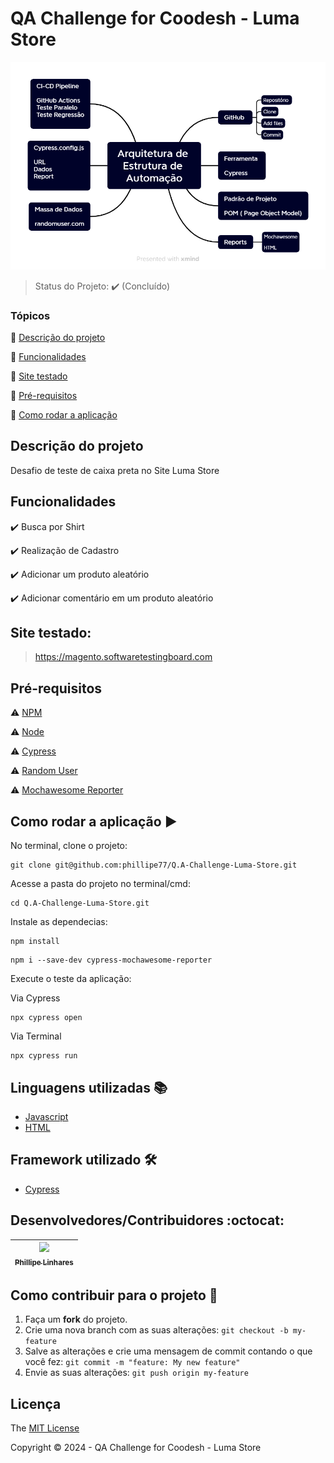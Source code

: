 <h1> QA Challenge for Coodesh - Luma Store   </h1>

<p align="center">
  <img alt="Estrutura Automação" src="https://github.com/phillipe77/Q.A-Challenge-Luma-Store/blob/main/media/Arquitetura%20de%20Estrutura%20de%20Automa%C3%A7%C3%A3o.png"/>
</p>


> Status do Projeto: :heavy_check_mark: (Concluído)
> 

### Tópicos

:small_blue_diamond: [Descrição do projeto](https://www.notion.so/704ef48b065a4981826c544dec88ee00)

:small_blue_diamond: [Funcionalidades](https://www.notion.so/704ef48b065a4981826c544dec88ee00)

:small_blue_diamond: [Site testado](https://www.notion.so/704ef48b065a4981826c544dec88ee00)

:small_blue_diamond: [Pré-requisitos](https://www.notion.so/704ef48b065a4981826c544dec88ee00)

:small_blue_diamond: [Como rodar a aplicação](https://www.notion.so/704ef48b065a4981826c544dec88ee00)

## Descrição do projeto

<p align="justify">
Desafio de teste de caixa preta no Site Luma Store
</p>

## Funcionalidades

:heavy_check_mark: Busca por Shirt 

:heavy_check_mark: Realização de Cadastro

:heavy_check_mark: Adicionar um produto aleatório 

:heavy_check_mark: Adicionar comentário em um produto aleatório





## Site testado:

> https://magento.softwaretestingboard.com


## Pré-requisitos

:warning: [NPM](https://docs.npmjs.com/cli/v6/commands/npm-install)

:warning: [Node](https://nodejs.org/en/download/)

:warning: [Cypress](https://docs.cypress.io/guides/getting-started/installing-cypress#What-you-ll-learn)

:warning: [Random User](https://randomuser.me/)

:warning: [Mochawesome Reporter](https://www.npmjs.com/package/cypress-mochawesome-reporter)

## Como rodar a aplicação :arrow_forward:

No terminal, clone o projeto:

```
git clone git@github.com:phillipe77/Q.A-Challenge-Luma-Store.git

```

Acesse a pasta do projeto no terminal/cmd:

```
cd Q.A-Challenge-Luma-Store.git

```

Instale as dependecias:

```
npm install

```

```
npm i --save-dev cypress-mochawesome-reporter

```


Execute o teste da aplicação:

Via Cypress

```
npx cypress open

```

Via Terminal

```
npx cypress run

```



## Linguagens utilizadas :books:

- [Javascript](https://developer.mozilla.org/pt-BR/docs/Web/JavaScript)
- [HTML](https://developer.mozilla.org/pt-BR/docs/Web/HTML)

## Framework utilizado 🛠️
- [Cypress](https://docs.cypress.io/guides/overview/why-cypress)

## Desenvolvedores/Contribuidores :octocat:

| [<img src="https://avatars.githubusercontent.com/u/63056300?v=4" width=115><br><sub>Phillipe Linhares</sub>](https://github.com/phillipe77)
| :---: |


## Como contribuir para o projeto 💪

1. Faça um **fork** do projeto.
2. Crie uma nova branch com as suas alterações: `git checkout -b my-feature`
3. Salve as alterações e crie uma mensagem de commit contando o que você fez: `git commit -m "feature: My new feature"`
4. Envie as suas alterações: `git push origin my-feature`

## Licença

The [MIT License]()

Copyright :copyright: 2024 - QA Challenge for Coodesh - Luma Store 
